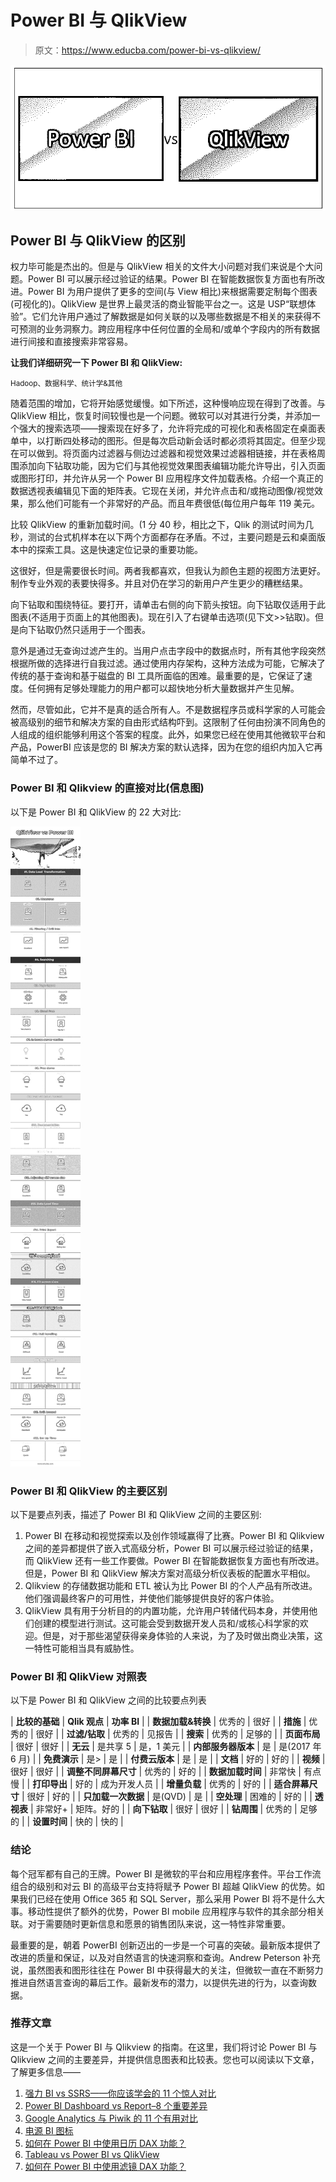 # Power BI 与 QlikView

> 原文：<https://www.educba.com/power-bi-vs-qlikview/>

![Power BI vs QlikView](img/61e36cc987e7b38e1921097bfd443e7d.png)



## Power BI 与 QlikView 的区别

权力毕可能是杰出的。但是与 QlikView 相关的文件大小问题对我们来说是个大问题。Power BI 可以展示经过验证的结果。Power BI 在智能数据恢复方面也有所改进。Power BI 为用户提供了更多的空间(与 View 相比)来根据需要定制每个图表(可视化的)。QlikView 是世界上最灵活的商业智能平台之一。这是 USP“联想体验”。它们允许用户通过了解数据是如何关联的以及哪些数据是不相关的来获得不可预测的业务洞察力。跨应用程序中任何位置的全局和/或单个字段内的所有数据进行间接和直接搜索非常容易。

**让我们详细研究一下 Power BI 和 QlikView:**

<small>Hadoop、数据科学、统计学&其他</small>

随着范围的增加，它将开始感觉缓慢。如下所述，这种慢响应现在得到了改善。与 QlikView 相比，恢复时间较慢也是一个问题。微软可以对其进行分类，并添加一个强大的搜索选项——搜索现在好多了，允许将完成的可视化和表格固定在桌面表单中，以打断四处移动的图形。但是每次启动新会话时都必须将其固定。但至少现在可以做到。将页面内过滤器与侧边过滤器和视觉效果过滤器相链接，并在表格周围添加向下钻取功能，因为它们与其他视觉效果图表编辑功能允许导出，引入页面或图形打印，并允许从另一个 Power BI 应用程序文件加载表格。介绍一个真正的数据透视表编辑见下面的矩阵表。它现在关闭，并允许点击和/或拖动图像/视觉效果，那么他们可能有一个非常好的产品。而且年费很低(每位用户每年 119 美元。

比较 QlikView 的重新加载时间。(1 分 40 秒，相比之下，Qlik 的测试时间为几秒，测试的台式机样本在以下两个方面都存在矛盾。不过，主要问题是云和桌面版本中的探索工具。这是快速定位记录的重要功能。

这很好，但是需要很长时间。两者我都喜欢，但我认为颜色主题的视图方法更好。制作专业外观的表要快得多。并且对仍在学习的新用户产生更少的糟糕结果。

向下钻取和围绕特征。要打开，请单击右侧的向下箭头按钮。向下钻取仅适用于此图表(不适用于页面上的其他图表)。现在引入了右键单击选项(见下文>>钻取)。但是向下钻取仍然只适用于一个图表。

意外是通过无查询过滤产生的。当用户点击字段中的数据点时，所有其他字段突然根据所做的选择进行自我过滤。通过使用内存架构，这种方法成为可能，它解决了传统的基于查询和基于磁盘的 BI 工具所面临的困难。最重要的是，它保证了速度。任何拥有足够处理能力的用户都可以超快地分析大量数据并产生见解。

然而，尽管如此，它并不是真的适合所有人。不是数据程序员或科学家的人可能会被高级别的细节和解决方案的自由形式结构吓到。这限制了任何由扮演不同角色的人组成的组织能够利用这个答案的程度。此外，如果您已经在使用其他微软平台和产品，PowerBI 应该是您的 BI 解决方案的默认选择，因为在您的组织内加入它再简单不过了。

### Power BI 和 Qlikview 的直接对比(信息图)

以下是 Power BI 和 QlikView 的 22 大对比:

![QlikView vs Power BI Infographics](img/ad0f70f4ec0c88d12a76f88fa3cb5101.png)



### Power BI 和 QlikView 的主要区别

以下是要点列表，描述了 Power BI 和 QlikView 之间的主要区别:

1.  Power BI 在移动和视觉探索以及创作领域赢得了比赛。Power BI 和 Qlikview 之间的差异都提供了嵌入式高级分析，Power BI 可以展示经过验证的结果，而 QlikView 还有一些工作要做。Power BI 在智能数据恢复方面也有所改进。但是，Power BI 和 QlikView 解决方案对高级分析仪表板的配置水平相似。
2.  Qlikview 的存储数据功能和 ETL 被认为比 Power BI 的个人产品有所改进。他们强调最终客户的可用性，并使他们能够提供良好的客户体验。
3.  QlikView 具有用于分析目的的内置功能，允许用户转储代码本身，并使用他们创建的模型进行测试。这可能会受到数据开发人员和/或核心科学家的欢迎。但是，对于那些渴望获得亲身体验的人来说，为了及时做出商业决策，这一特性可能相当具有威胁性。

### Power BI 和 QlikView 对照表

以下是 Power BI 和 QlikView 之间的比较要点列表

| **比较的基础** | **Qlik 观点** | **功率 BI** |
| **数据加载&转换** | 优秀的 | 很好 |
| **措施** | 优秀的 | 很好 |
| **过滤/钻取** | 优秀的 | 见报告 |
| **搜索** | 优秀的 | 足够的 |
| **页面布局** | 很好 | 很好 |
| **无云** | 是共享 5 | 是，1 美元 |
| **内部服务器版本** | 是 | 是(2017 年 6 月) |
| **免费演示** | 是> | 是 |
| **付费云版本** | 是 | 是 |
| **文档** | 好的 | 好的 |
| **视频** | 很好 | 很好 |
| **调整不同屏幕尺寸** | 优秀的 | 好的 |
| **数据加载时间** | 非常快 | 有点慢 |
| **打印导出** | 好的 | 成为开发人员 |
| **增量负载** | 优秀的 | 好的 |
| **适合屏幕尺寸** | 很好 | 好的 |
| **只加载一次数据** | 是(QVD) | 是 |
| **空处理** | 困难的 | 好的 |
| **透视表** | 非常好+ | 矩阵。好的 |
| **向下钻取** | 很好 | 很好 |
| **钻周围** | 优秀的 | 足够的 |
| **设置时间** | 快的 | 快的 |

### 结论

每个冠军都有自己的王牌。Power BI 是微软的平台和应用程序套件。平台工作流组合的级别和对云 BI 的高级平台支持将赋予 Power BI 超越 QlikView 的优势。如果我们已经在使用 Office 365 和 SQL Server，那么采用 Power BI 将不是什么大事。移动性提供了额外的优势，Power BI mobile 应用程序与软件的其余部分相关联。对于需要随时更新信息和愿景的销售团队来说，这一特性非常重要。

最重要的是，朝着 PowerBI 创新迈出的一步是一个可喜的突破。最新版本提供了改进的质量和保证，以及对自然语言的快速洞察和查询。Andrew Peterson 补充说，虽然图表和图形往往在 Power BI 中获得最大的关注，但微软一直在不断努力推进自然语言查询的幕后工作。最新发布的潜力，以提供先进的行为，以查询数据。

### 推荐文章

这是一个关于 Power BI 与 Qlikview 的指南。在这里，我们将讨论 Power BI 与 Qlikview 之间的主要差异，并提供信息图表和比较表。您也可以阅读以下文章，了解更多信息——

1.  [强力 BI vs SSRS——你应该学会的 11 个惊人对比](https://www.educba.com/power-bi-vs-ssrs/)
2.  [Power BI Dashboard vs Report–8 个重要差异](https://www.educba.com/power-bi-dashboard-vs-report/)
3.  [Google Analytics 与 Piwik 的 11 个有用对比](https://www.educba.com/google-analytics-vs-piwik/)
4.  [电源 BI 图标](https://www.educba.com/power-bi-icon/)
5.  [如何在 Power BI 中使用日历 DAX 功能？](https://www.educba.com/power-bi-calendar/)
6.  [Tableau vs Power BI vs QlikView](https://www.educba.com/tableau-vs-power-bi-vs-qlikview/)
7.  [如何在 Power BI 中使用滤镜 DAX 功能？](https://www.educba.com/power-bi-filter/)





